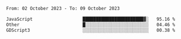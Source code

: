 <!--START_SECTION:waka-->

```txt
From: 02 October 2023 - To: 09 October 2023

JavaScript                   ███████████████████████▓░   95.16 %
Other                        █░░░░░░░░░░░░░░░░░░░░░░░░   04.46 %
GDScript3                    ░░░░░░░░░░░░░░░░░░░░░░░░░   00.38 %
```

<!--END_SECTION:waka-->
